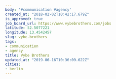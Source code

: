 ```yaml
---
body: '#communication #agency'
created_at: "2018-02-02T10:42:17.679Z"
is_approved: true
job_board_url: https://www.vybebrothers.com/jobs
latitude: 52.5077221
longitude: 13.4542457
slug: vybe-brothers
tags:
- communication
- agency
title: Vybe Brothers
updated_at: "2019-06-16T10:36:09.622Z"
cities:
- berlin
---
```

